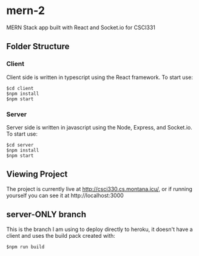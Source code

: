# mern-2
MERN Stack app built with React and Socket.io for CSCI331

## Folder Structure

### Client

Client side is written in typescript using the React framework. To start use:

    $cd client
    $npm install
    $npm start

### Server

Server side is written in javascript using the Node, Express, and Socket.io. To start use:

    $cd server
    $npm install
    $npm start

## Viewing Project

The project is currently live at http://csci330.cs.montana.icu/, or if running yourself you can see it at http://localhost:3000

## server-ONLY branch

This is the branch I am using to deploy directly to heroku, it doesn't have a client and uses the build pack created with:

    $npm run build
